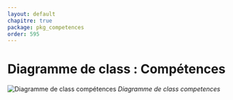 ```yaml
---
layout: default
chapitre: true
package: pkg_competences
order: 595
---
```


# Diagramme de class : Compétences

![Diagramme de class compétences](/soli-lms/pkg_competences/Conception/images/classes_pkg_competences.svg)
*Diagramme de class competences*


<!-- new slide -->